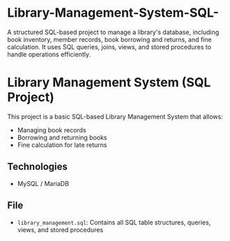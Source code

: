# Library-Management-System-SQL-
A structured SQL-based project to manage a library's database, including book inventory, member records, book borrowing and returns, and fine calculation. It uses SQL queries, joins, views, and stored procedures to handle operations efficiently.

# Library Management System (SQL Project)

This project is a basic SQL-based Library Management System that allows:

- Managing book records
- Borrowing and returning books
- Fine calculation for late returns

## Technologies
- MySQL / MariaDB

## File
- `library_management.sql`: Contains all SQL table structures, queries, views, and stored procedures
